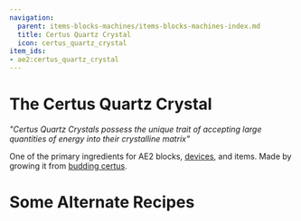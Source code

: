 ```yaml
---
navigation:
  parent: items-blocks-machines/items-blocks-machines-index.md
  title: Certus Quartz Crystal
  icon: certus_quartz_crystal
item_ids:
- ae2:certus_quartz_crystal
---
```


# The Certus Quartz Crystal

<ItemImage id="certus_quartz_crystal" scale="4" />

*"Certus Quartz Crystals possess the unique trait of accepting large quantities of energy into their crystalline matrix"*

One of the primary ingredients for AE2 blocks, [devices](../ae2-mechanics/devices.md), and items. Made by growing it from [budding certus](../ae2-mechanics/farming-certus.md).

# Some Alternate Recipes

<Recipe id="misc/deconstruction_certus_quartz_block" />

<Recipe id="transform/certus_quartz_crystals" />

